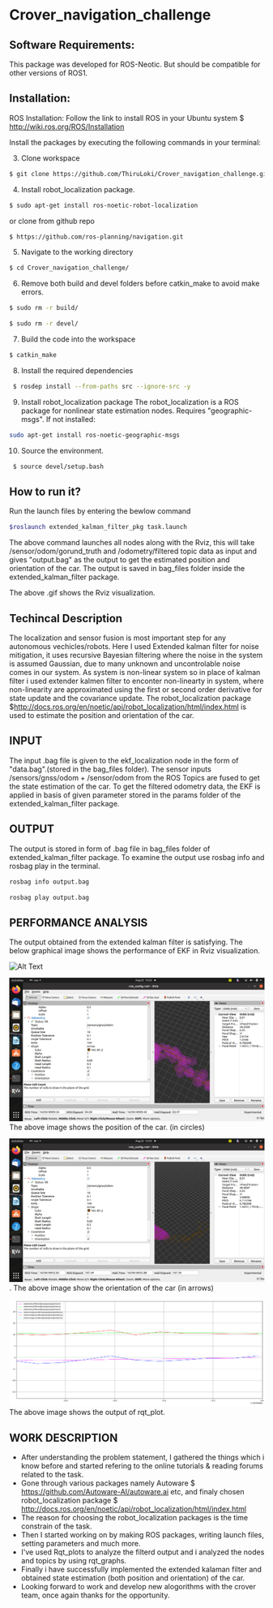 # Crover_navigation_challenge

## Software Requirements:

 This package was developed for ROS-Neotic. But should be compatible for other versions of ROS1.
 
## Installation:

 ROS Installation: Follow the link to install ROS in your Ubuntu system  $ http://wiki.ros.org/ROS/Installation


Install the packages by executing the following commands in your terminal:

3. Clone workspace 

```sh
$ git clone https://github.com/ThiruLoki/Crover_navigation_challenge.git
```

4. Install robot_localization package.
```sh
$ sudo apt-get install ros-noetic-robot-localization 
```
or clone from github repo
```sh
$ https://github.com/ros-planning/navigation.git
```
5. Navigate to the working directory
```sh
$ cd Crover_navigation_challenge/
```
6. Remove both build and devel folders before catkin_make to avoid make errors.
```sh
$ sudo rm -r build/
```
```sh
$ sudo rm -r devel/
```
7. Build the code into the workspace
```sh
$ catkin_make
```
8. Install the required dependencies
```sh
 $ rosdep install --from-paths src --ignore-src -y
 ```
9. Install robot_localization package
 The robot_localization is a ROS package for nonlinear state estimation nodes.
 Requires "geographic-msgs". If not installed:

 ```sh
 sudo apt-get install ros-noetic-geographic-msgs
 ```
10. Source the environment.
```sh
 $ source devel/setup.bash
```


## How to run it?

Run the launch files by entering the bewlow command
```sh
$roslaunch extended_kalman_filter_pkg task.launch 
```
The above command launches all nodes along with the Rviz, this will take /sensor/odom/gorund_truth and /odometry/filtered topic data as input and gives "output.bag" as the output to get the estimated position and orientation of the car. The output is saved in bag_files folder inside the extended_kalman_filter package.



The above .gif shows the Rviz visualization.

## Techincal Description

The localization and sensor fusion is most important step for any autonomous vechicles/robots. Here I used Extended kalman filter for noise mitigation, it uses recursive Bayesian filtering where the noise in the system is assumed Gaussian, due to many unknown and uncontrolable noise comes in our system. As system is non-linear system so in place of kalman filter i used extender kalmen filter to enconter non-linearty in system, where non-linearity are approximated using the first or second order derivative for state update and the covariance update. The robot_localization package $http://docs.ros.org/en/noetic/api/robot_localization/html/index.html is used to estimate the position and orientation of the car. 

## INPUT
The input .bag file is given to the ekf_localization node in the form of "data.bag".(stored in the bag_files folder). The sensor inputs /sensors/gnss/odom + /sensor/odom from the ROS Topics are fused to get the state estimation of the car. To get the filtered odometry data, the EKF is applied in basis of given parameter stored in the params folder of the extended_kalman_filter package.
## OUTPUT
The output is stored in form of .bag file in bag_files folder of extended_kalman_filter package. To examine the output use rosbag info and rosbag play in the terminal.
```sh
rosbag info output.bag
```
```sh
rosbag play output.bag
```
## PERFORMANCE ANALYSIS


The output obtained from the extended kalman filter is satisfying. The below graphical image shows the performance of EKF in Rviz visualization.

![Alt Text](https://github.com/ThiruLoki/Crover_navigation_challenge/blob/master/My_task_crover_ws/ekf.gif)

![image](https://github.com/ThiruLoki/Crover_navigation_challenge/blob/master/My_task_crover_ws/position.png)
The above image shows the position of the car. (in circles)

![image](https://github.com/ThiruLoki/Crover_navigation_challenge/blob/master/My_task_crover_ws/orientation.png). 
The above image show the orientation of the car (in arrows)

![image](https://github.com/ThiruLoki/Crover_navigation_challenge/blob/master/My_task_crover_ws/performance.png)
The above image shows the output of rqt_plot.

## WORK DESCRIPTION

* After understanding the problem statement, I gathered the things which i know before and started refering to the online tutorials & reading forums related to the task.
* Gone through various packages namely Autoware $ https://github.com/Autoware-AI/autoware.ai etc, and finaly chosen robot_localization package $ http://docs.ros.org/en/noetic/api/robot_localization/html/index.html
* The reason for choosing the robot_localization packages is the time constrain of the task.
* Then I started working on by making ROS packages, writing launch files, setting parameters and much more.
* I've used Rqt_plots to analyze the filterd output and i analyzed the nodes and topics by using rqt_graphs.
* Finally i have successfully implemented the extended kalaman filter and obtained state estimation (both position and orientation) of the car.
* Looking forward to work and develop new alogorithms with the crover team, once again thanks for the opportunity.
